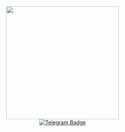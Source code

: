 <div id="header" align="center">
  <img src="https://media.giphy.com/media/v1.Y2lkPTc5MGI3NjExN2YxNjVmMWRjZDc2OTFjZTc0ZTEzYmU4NTk2NTdmYjcwYzI3N2ZiNiZjdD1z/0lfqHNZwWM1hOvJ9CX/giphy.gif" width="300"/>
</div>

<div id="badges" align="center">
  <a href="https://t.me/ishios">
    <img src="https://img.shields.io/badge/Telegram-Channel-33A8E3" alt="Telegram Badge"/>
  </a>
</div>
